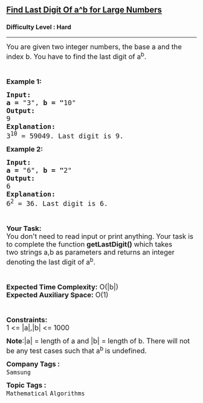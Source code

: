<h2><a href="https://www.geeksforgeeks.org/problems/find-last-digit-of-ab-for-large-numbers1936/1?page=4&difficulty=Hard&status=unsolved&sortBy=submissions">Find Last Digit Of a^b for Large Numbers</a></h2><h3>Difficulty Level : Hard</h3><hr><div class="problems_problem_content__Xm_eO"><p><span style="font-size: 18px;">You are given two integer numbers, the base a and the index b. You have to find the last digit of a<sup>b</sup>.</span></p>
<p>&nbsp;</p>
<p><span style="font-size: 18px;"><strong>Example 1:</strong></span></p>
<pre><span style="font-size: 18px;"><strong>Input:</strong></span>
<span style="font-size: 18px;"><strong>a = </strong>"3", <strong>b = "</strong>10"</span>
<span style="font-size: 18px;"><strong>Output:</strong></span>
<span style="font-size: 18px;">9</span>
<span style="font-size: 18px;"><strong>Explanation:</strong></span>
<span style="font-size: 18px;">3<sup>10</sup> = 59049. Last digit is 9.</span></pre>
<p><span style="font-size: 18px;"><strong>Example 2:</strong></span></p>
<pre><span style="font-size: 18px;"><strong>Input:</strong></span>
<span style="font-size: 18px;"><strong>a = </strong>"6", <strong>b = "</strong>2"</span>
<span style="font-size: 18px;"><strong>Output:</strong></span>
<span style="font-size: 18px;">6</span>
<span style="font-size: 18px;"><strong>Explanation:</strong></span>
<span style="font-size: 18px;">6<sup>2</sup> = 36. Last digit is 6.</span></pre>
<p>&nbsp;</p>
<p><span style="font-size: 18px;"><strong>Your Task:</strong><br>You don't need to read input or print anything. Your task is to complete the function <strong>getLastDigit()</strong> which takes two&nbsp;strings&nbsp;a,b as parameters&nbsp;and returns an integer denoting the last digit of a<sup>b</sup>.</span></p>
<p>&nbsp;</p>
<p><span style="font-size: 18px;"><strong>Expected Time Complexity:</strong> O(|b|)<br><strong>Expected Auxiliary Space:</strong> O(1)</span></p>
<p>&nbsp;</p>
<p><span style="font-size: 18px;"><strong>Constraints:</strong></span><br><span style="font-size: 18px;">1 &lt;= |a|,|b|&nbsp;&lt;= 1000</span></p>
<p><span style="font-size: 18px;"><strong>Note</strong>:|a| = length of a and |b| = length of b.&nbsp;There will not be any test cases such that&nbsp;a<sup>b&nbsp;</sup>is undefined.</span></p></div><p><span style=font-size:18px><strong>Company Tags : </strong><br><code>Samsung</code>&nbsp;<br><p><span style=font-size:18px><strong>Topic Tags : </strong><br><code>Mathematical</code>&nbsp;<code>Algorithms</code>&nbsp;